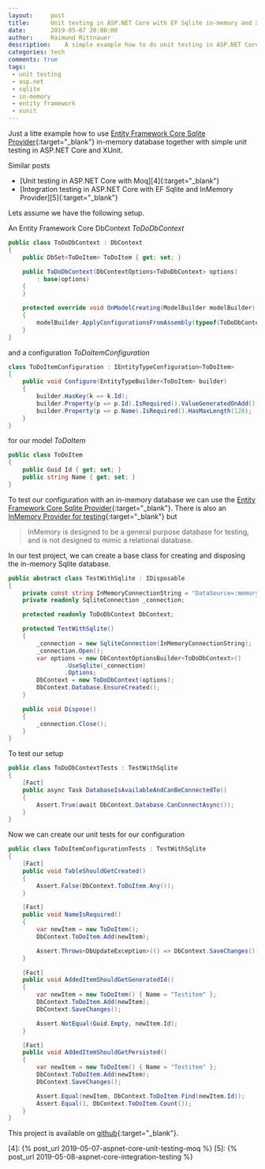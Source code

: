 ```yaml
---
layout:     post
title:      Unit testing in ASP.NET Core with EF Sqlite in-memory and XUnit
date:       2019-05-07 20:00:00
author:     Raimund Rittnauer
description:    A simple example how to do unit testing in ASP.NET Core with Entity Framework Core Sqlite in-memory database and XUnit
categories: tech
comments: true
tags:
 - unit testing
 - asp.net
 - sqlite
 - in-memory
 - entity framework
 - xunit
---
```


Just a litte example how to use [Entity Framework Core Sqlite Provider][1]{:target="_blank"} in-memory database together with simple unit testing in ASP.NET Core and XUnit.

Similar posts

* [Unit testing in ASP.NET Core with Moq][4]{:target="_blank"}
* [Integration testing in ASP.NET Core with EF Sqlite and InMemory Provider][5]{:target="_blank"}

Lets assume we have the following setup.

An Entity Framework Core DbContext *ToDoDbContext*

``` c#
public class ToDoDbContext : DbContext
{
    public DbSet<ToDoItem> ToDoItem { get; set; }

    public ToDoDbContext(DbContextOptions<ToDoDbContext> options)
        : base(options)
    {
    }

    protected override void OnModelCreating(ModelBuilder modelBuilder)
    {
        modelBuilder.ApplyConfigurationsFromAssembly(typeof(ToDoDbContext).Assembly);
    }
}
```

and a configuration *ToDoItemConfiguration*

``` c#
class ToDoItemConfiguration : IEntityTypeConfiguration<ToDoItem>
{
    public void Configure(EntityTypeBuilder<ToDoItem> builder)
    {
        builder.HasKey(k => k.Id);
        builder.Property(p => p.Id).IsRequired().ValueGeneratedOnAdd();
        builder.Property(p => p.Name).IsRequired().HasMaxLength(128);
    }
}
```

for our model *ToDoItem*

``` c#
public class ToDoItem
{
    public Guid Id { get; set; }
    public string Name { get; set; }
}
```

To test our configuration with an in-memory database we can use the [Entity Framework Core Sqlite Provider][1]{:target="_blank"}. There is also an [InMemory Provider for testing][2]{:target="_blank"} but 

> InMemory is designed to be a general purpose database for testing, and is not designed to mimic a relational database.

In our test project, we can create a base class for creating and disposing the in-memory Sqlite database.

``` c#
public abstract class TestWithSqlite : IDisposable
{
    private const string InMemoryConnectionString = "DataSource=:memory:";
    private readonly SqliteConnection _connection;

    protected readonly ToDoDbContext DbContext;

    protected TestWithSqlite()
    {
        _connection = new SqliteConnection(InMemoryConnectionString);
        _connection.Open();
        var options = new DbContextOptionsBuilder<ToDoDbContext>()
                .UseSqlite(_connection)
                .Options;
        DbContext = new ToDoDbContext(options);
        DbContext.Database.EnsureCreated();
    }

    public void Dispose()
    {
        _connection.Close();
    }
}
```

To test our setup

``` c#
public class ToDoDbContextTests : TestWithSqlite
{
    [Fact]
    public async Task DatabaseIsAvailableAndCanBeConnectedTo()
    {
        Assert.True(await DbContext.Database.CanConnectAsync());
    }
}
````

Now we can create our unit tests for our configuration

``` c#
public class ToDoItemConfigurationTests : TestWithSqlite
{
    [Fact]
    public void TableShouldGetCreated()
    {
        Assert.False(DbContext.ToDoItem.Any());
    }

    [Fact]
    public void NameIsRequired()
    {
        var newItem = new ToDoItem();
        DbContext.ToDoItem.Add(newItem);

        Assert.Throws<DbUpdateException>(() => DbContext.SaveChanges());
    }

    [Fact]
    public void AddedItemShouldGetGeneratedId()
    {
        var newItem = new ToDoItem() { Name = "Testitem" };
        DbContext.ToDoItem.Add(newItem);
        DbContext.SaveChanges();

        Assert.NotEqual(Guid.Empty, newItem.Id);
    }

    [Fact]
    public void AddedItemShouldGetPersisted()
    {
        var newItem = new ToDoItem() { Name = "Testitem" };
        DbContext.ToDoItem.Add(newItem);
        DbContext.SaveChanges();

        Assert.Equal(newItem, DbContext.ToDoItem.Find(newItem.Id));
        Assert.Equal(1, DbContext.ToDoItem.Count());
    }
}
```

This project is available on [github][3]{:target="_blank"}.

[1]: https://docs.microsoft.com/en-us/ef/core/providers/sqlite/
[2]: https://docs.microsoft.com/en-us/ef/core/miscellaneous/testing/in-memory
[3]: https://github.com/raaaimund/ToDo/tree/aspnetcore-unit-testing
[4]: {% post_url 2019-05-07-aspnet-core-unit-testing-moq %}
[5]: {% post_url 2019-05-08-aspnet-core-integration-testing %}